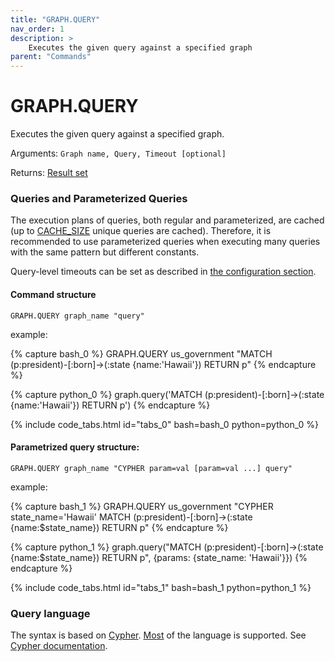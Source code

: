 ```yaml
---
title: "GRAPH.QUERY"
nav_order: 1
description: >
    Executes the given query against a specified graph
parent: "Commands"    
---
```


# GRAPH.QUERY

Executes the given query against a specified graph.

Arguments: `Graph name, Query, Timeout [optional]`

Returns: [Result set](/design/result_structure)

### Queries and Parameterized Queries

The execution plans of queries, both regular and parameterized, are cached (up to [CACHE_SIZE](/configuration#cache_size) unique queries are cached). Therefore, it is recommended to use parameterized queries when executing many queries with the same pattern but different constants.

Query-level timeouts can be set as described in [the configuration section](/configuration#timeout).

#### Command structure

`GRAPH.QUERY graph_name "query"`

example:

{% capture bash_0 %}
GRAPH.QUERY us_government "MATCH (p:president)-[:born]->(:state {name:'Hawaii'}) RETURN p"
{% endcapture %}

{% capture python_0 %}
graph.query('MATCH (p:president)-[:born]->(:state {name:'Hawaii'}) RETURN p')
{% endcapture %}

{% include code_tabs.html id="tabs_0" bash=bash_0 python=python_0 %}


#### Parametrized query structure:

`GRAPH.QUERY graph_name "CYPHER param=val [param=val ...] query"`

example:

{% capture bash_1 %}
GRAPH.QUERY us_government "CYPHER state_name='Hawaii' MATCH (p:president)-[:born]->(:state {name:$state_name}) RETURN p"
{% endcapture %}

{% capture python_1 %}
graph.query("MATCH (p:president)-[:born]->(:state {name:$state_name}) RETURN p", {params: {state_name: 'Hawaii'}})
{% endcapture %}

{% include code_tabs.html id="tabs_1" bash=bash_1 python=python_1 %}

### Query language

The syntax is based on [Cypher](http://www.opencypher.org/). [Most](/cypher/cypher_support) of the language is supported. See [Cypher documentation](/cypher).